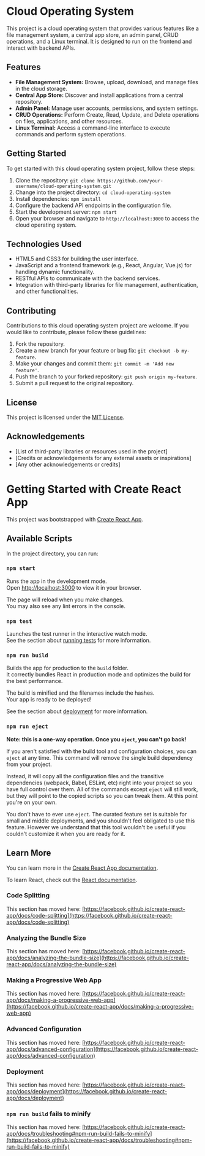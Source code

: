 # Cloud Operating System

This project is a cloud operating system that provides various features like a file management system, a central app store, an admin panel, CRUD operations, and a Linux terminal. It is designed to run on the frontend and interact with backend APIs.

## Features

- **File Management System:** Browse, upload, download, and manage files in the cloud storage.
- **Central App Store:** Discover and install applications from a central repository.
- **Admin Panel:** Manage user accounts, permissions, and system settings.
- **CRUD Operations:** Perform Create, Read, Update, and Delete operations on files, applications, and other resources.
- **Linux Terminal:** Access a command-line interface to execute commands and perform system operations.

## Getting Started

To get started with this cloud operating system project, follow these steps:

1. Clone the repository: `git clone https://github.com/your-username/cloud-operating-system.git`
2. Change into the project directory: `cd cloud-operating-system`
3. Install dependencies: `npm install`
4. Configure the backend API endpoints in the configuration file.
5. Start the development server: `npm start`
6. Open your browser and navigate to `http://localhost:3000` to access the cloud operating system.

## Technologies Used

- HTML5 and CSS3 for building the user interface.
- JavaScript and a frontend framework (e.g., React, Angular, Vue.js) for handling dynamic functionality.
- RESTful APIs to communicate with the backend services.
- Integration with third-party libraries for file management, authentication, and other functionalities.

## Contributing

Contributions to this cloud operating system project are welcome. If you would like to contribute, please follow these guidelines:

1. Fork the repository.
2. Create a new branch for your feature or bug fix: `git checkout -b my-feature`.
3. Make your changes and commit them: `git commit -m 'Add new feature'`.
4. Push the branch to your forked repository: `git push origin my-feature`.
5. Submit a pull request to the original repository.

## License

This project is licensed under the [MIT License](LICENSE).

## Acknowledgements

- [List of third-party libraries or resources used in the project]
- [Credits or acknowledgements for any external assets or inspirations]
- [Any other acknowledgements or credits]




# Getting Started with Create React App

This project was bootstrapped with [Create React App](https://github.com/facebook/create-react-app).

## Available Scripts

In the project directory, you can run:

### `npm start`

Runs the app in the development mode.\
Open [http://localhost:3000](http://localhost:3000) to view it in your browser.

The page will reload when you make changes.\
You may also see any lint errors in the console.

### `npm test`

Launches the test runner in the interactive watch mode.\
See the section about [running tests](https://facebook.github.io/create-react-app/docs/running-tests) for more information.

### `npm run build`

Builds the app for production to the `build` folder.\
It correctly bundles React in production mode and optimizes the build for the best performance.

The build is minified and the filenames include the hashes.\
Your app is ready to be deployed!

See the section about [deployment](https://facebook.github.io/create-react-app/docs/deployment) for more information.

### `npm run eject`

**Note: this is a one-way operation. Once you `eject`, you can't go back!**

If you aren't satisfied with the build tool and configuration choices, you can `eject` at any time. This command will remove the single build dependency from your project.

Instead, it will copy all the configuration files and the transitive dependencies (webpack, Babel, ESLint, etc) right into your project so you have full control over them. All of the commands except `eject` will still work, but they will point to the copied scripts so you can tweak them. At this point you're on your own.

You don't have to ever use `eject`. The curated feature set is suitable for small and middle deployments, and you shouldn't feel obligated to use this feature. However we understand that this tool wouldn't be useful if you couldn't customize it when you are ready for it.

## Learn More

You can learn more in the [Create React App documentation](https://facebook.github.io/create-react-app/docs/getting-started).

To learn React, check out the [React documentation](https://reactjs.org/).

### Code Splitting

This section has moved here: [https://facebook.github.io/create-react-app/docs/code-splitting](https://facebook.github.io/create-react-app/docs/code-splitting)

### Analyzing the Bundle Size

This section has moved here: [https://facebook.github.io/create-react-app/docs/analyzing-the-bundle-size](https://facebook.github.io/create-react-app/docs/analyzing-the-bundle-size)

### Making a Progressive Web App

This section has moved here: [https://facebook.github.io/create-react-app/docs/making-a-progressive-web-app](https://facebook.github.io/create-react-app/docs/making-a-progressive-web-app)

### Advanced Configuration

This section has moved here: [https://facebook.github.io/create-react-app/docs/advanced-configuration](https://facebook.github.io/create-react-app/docs/advanced-configuration)

### Deployment

This section has moved here: [https://facebook.github.io/create-react-app/docs/deployment](https://facebook.github.io/create-react-app/docs/deployment)

### `npm run build` fails to minify

This section has moved here: [https://facebook.github.io/create-react-app/docs/troubleshooting#npm-run-build-fails-to-minify](https://facebook.github.io/create-react-app/docs/troubleshooting#npm-run-build-fails-to-minify)
